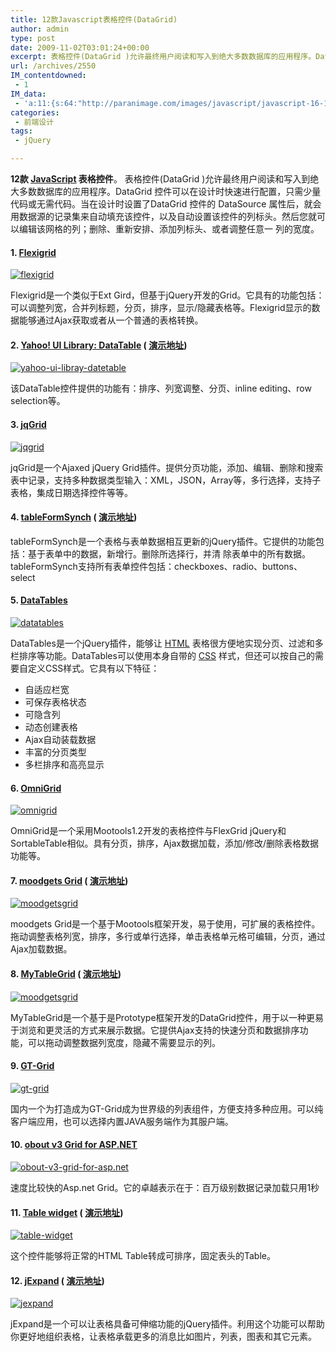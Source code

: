 ```yaml
---
title: 12款Javascript表格控件(DataGrid)
author: admin
type: post
date: 2009-11-02T03:01:24+00:00
excerpt: 表格控件(DataGrid )允许最终用户阅读和写入到绝大多数数据库的应用程序。DataGrid 控件可以在设计时快速进行配置，只需少量代码或无需代码。当在设计时设置了DataGrid 控件的 DataSource 属性后，就会用数据源的记录集来自动填充该控件，以及自动设置该控件的列标头。然后您就可以编辑该网格的列；删除、重新安排、添加列标头、或者调整任意一列的
url: /archives/2550
IM_contentdowned:
 - 1
IM_data:
 - 'a:11:{s:64:"http://paranimage.com/images/javascript/javascript-16-14-50e.jpg";s:80:"http://blog.haohtml.com/wp-content/uploads/2009/11/9356_javascript-16-14-50e.jpg";s:64:"http://paranimage.com/images/javascript/javascript-18-38-59f.jpg";s:80:"http://blog.haohtml.com/wp-content/uploads/2009/11/8fb0_javascript-18-38-59f.jpg";s:64:"http://paranimage.com/images/javascript/javascript-15-59-20a.jpg";s:80:"http://blog.haohtml.com/wp-content/uploads/2009/11/a424_javascript-15-59-20a.jpg";s:64:"http://paranimage.com/images/javascript/javascript-23-14-41h.jpg";s:80:"http://blog.haohtml.com/wp-content/uploads/2009/11/89e3_javascript-23-14-41h.jpg";s:62:"http://paranimage.com/images/javascript/javascript-22-7-3k.jpg";s:78:"http://blog.haohtml.com/wp-content/uploads/2009/11/9822_javascript-22-7-3k.jpg";s:64:"http://paranimage.com/images/javascript/javascript-18-34-22g.jpg";s:80:"http://blog.haohtml.com/wp-content/uploads/2009/11/959c_javascript-18-34-22g.jpg";s:64:"http://paranimage.com/images/javascript/javascript-15-34-27h.jpg";s:80:"http://blog.haohtml.com/wp-content/uploads/2009/11/e0da_javascript-15-34-27h.jpg";s:64:"http://paranimage.com/images/javascript/javascript-19-12-23a.gif";s:80:"http://blog.haohtml.com/wp-content/uploads/2009/11/192c_javascript-19-12-23a.gif";s:64:"http://paranimage.com/images/javascript/javascript-23-31-17b.jpg";s:80:"http://blog.haohtml.com/wp-content/uploads/2009/11/86c2_javascript-23-31-17b.jpg";s:64:"http://paranimage.com/images/javascript/javascript-12-24-11h.jpg";s:80:"http://blog.haohtml.com/wp-content/uploads/2009/11/39ea_javascript-12-24-11h.jpg";s:63:"http://paranimage.com/images/javascript/javascript-23-34-3f.jpg";s:79:"http://blog.haohtml.com/wp-content/uploads/2009/11/0c35_javascript-23-34-3f.jpg";}'
categories:
 - 前端设计
tags:
 - jQuery

---
```

**12款 [JavaScript](http://paranimage.com/category/dede/javascript/) 表格控件**。 表格控件(DataGrid )允许最终用户阅读和写入到绝大多数数据库的应用程序。DataGrid 控件可以在设计时快速进行配置，只需少量代码或无需代码。当在设计时设置了DataGrid 控件的 DataSource 属性后，就会用数据源的记录集来自动填充该控件，以及自动设置该控件的列标头。然后您就可以编辑该网格的列；删除、重新安排、添加列标头、或者调整任意一 列的宽度。

#### 1. [Flexigrid](http://www.flexigrid.info/)

[![flexigrid](http://blog.haohtml.com/wp-content/uploads/2009/11/flexigrid.jpg)](/wp-content/uploads/2009/11/flexigrid.jpg)

Flexigrid是一个类似于Ext Gird，但基于jQuery开发的Grid。它具有的功能包括：可以调整列宽，合并列标题，分页，排序，显示/隐藏表格等。Flexigrid显示的数据能够通过Ajax获取或者从一个普通的表格转换。

#### 2. [Yahoo! UI Library: DataTable](http://developer.yahoo.com/yui/datatable/) ( [演示地址](http://developer.yahoo.com/yui/examples/datatable/index.html))

[![yahoo-ui-libray-datetable](http://blog.haohtml.com/wp-content/uploads/2009/11/yahoo-ui-libray-datetable.jpg)](/wp-content/uploads/2009/11/yahoo-ui-libray-datetable.jpg)

该DataTable控件提供的功能有：排序、列宽调整、分页、inline editing、row selection等。

#### 3. [jqGrid](http://www.trirand.com/blog/)

[![jqgrid](http://blog.haohtml.com/wp-content/uploads/2009/11/jqgrid.jpg)](/wp-content/uploads/2009/11/jqgrid.jpg)

jqGrid是一个Ajaxed jQuery Grid插件。提供分页功能，添加、编辑、删除和搜索表中记录，支持多种数据类型输入：XML，JSON，Array等，多行选择，支持子表格，集成日期选择控件等等。

#### 4. [tableFormSynch](http://www.swartzfager.org/blog/jQuery/plugins/tableFormSynch/) ( [演示地址](http://www.swartzfager.org/blog/jQuery/plugins/tableFormSynch/))

tableFormSynch是一个表格与表单数据相互更新的jQuery插件。它提供的功能包括：基于表单中的数据，新增行。删除所选择行，并清 除表单中的所有数据。tableFormSynch支持所有表单控件包括：checkboxes、radio、buttons、select

#### 5. [DataTables](http://datatables.net/)

[![datatables](http://blog.haohtml.com/wp-content/uploads/2009/11/datatables.jpg)](/wp-content/uploads/2009/11/datatables.jpg)

DataTables是一个jQuery插件，能够让 [HTML](http://paranimage.com/category/dede/html) 表格很方便地实现分页、过滤和多栏排序等功能。DataTables可以使用本身自带的 [CSS](http://paranimage.com/category/dede/css/) 样式，但还可以按自己的需要自定义CSS样式。它具有以下特征：

 * 自适应栏宽
 * 可保存表格状态
 * 可隐含列
 * 动态创建表格
 * Ajax自动装载数据
 * 丰富的分页类型
 * 多栏排序和高亮显示

#### 6. [OmniGrid](http://www.omnisdata.com/omnigrid/)

[![omnigrid](http://blog.haohtml.com/wp-content/uploads/2009/11/omnigrid.jpg)](/wp-content/uploads/2009/11/omnigrid.jpg)

OmniGrid是一个采用Mootools1.2开发的表格控件与FlexGrid jQuery和SortableTable相似。具有分页，排序，Ajax数据加载，添加/修改/删除表格数据功能等。

#### 7. [moodgets Grid](http://code.google.com/p/moodgets/) ( [演示地址](http://www.maurizioconventi.it/moodgets_grid/))

[![moodgetsgrid](http://blog.haohtml.com/wp-content/uploads/2009/11/moodgetsgrid.jpg)](/wp-content/uploads/2009/11/moodgetsgrid.jpg)

moodgets Grid是一个基于Mootools框架开发，易于使用，可扩展的表格控件。拖动调整表格列宽，排序，多行或单行选择，单击表格单元格可编辑，分页，通过Ajax加载数据。

#### 8. [MyTableGrid](http://pabloaravena.info/mytablegrid/) ( [演示地址](http://pabloaravena.info/mytablegrid/samples/sample1.html))

[![moodgetsgrid](http://blog.haohtml.com/wp-content/uploads/2009/11/moodgetsgrid1.jpg)](/wp-content/uploads/2009/11/moodgetsgrid1.jpg)

MyTableGrid是一个基于是Prototype框架开发的DataGrid控件，用于以一种更易于浏览和更灵活的方式来展示数据。它提供Ajax支持的快速分页和数据排序功能，可以拖动调整数据列宽度，隐藏不需要显示的列。

#### 9. [GT-Grid](http://fins.javaeye.com/blog/214290)

[![gt-grid](http://blog.haohtml.com/wp-content/uploads/2009/11/gt-grid.gif)](/wp-content/uploads/2009/11/gt-grid.gif)

国内一个为打造成为GT-Grid成为世界级的列表组件，方便支持多种应用。可以纯客户端应用，也可以选择内置JAVA服务端作为其服户端。

#### 10. [obout v3 Grid for ASP.NET](http://www.torrentdownloads.net/search/?search=Obout%20v3%20for%20ASP.NET)

[![obout-v3-grid-for-asp.net](http://blog.haohtml.com/wp-content/uploads/2009/11/about-v3-grid-for-asp.net_.jpg)](/wp-content/uploads/2009/11/about-v3-grid-for-asp.net_.jpg)

速度比较快的Asp.net Grid。它的卓越表示在于：百万级别数据记录加载只用1秒

#### 11. [Table widget](http://www.dhtmlgoodies.com/index.html?showDownload=true) ( [演示地址](http://www.dhtmlgoodies.com/scripts/table-widget/table-widget.html))

[![table-widget](http://blog.haohtml.com/wp-content/uploads/2009/11/table-widget.jpg)](/wp-content/uploads/2009/11/table-widget.jpg)

这个控件能够将正常的HTML Table转成可排序，固定表头的Table。

#### 12. [jExpand](http://www.jankoatwarpspeed.com/examples/expandable-rows/) ( [演示地址](http://www.jankoatwarpspeed.com/examples/expandable-rows/))

[![jexpand](http://blog.haohtml.com/wp-content/uploads/2009/11/jexpand.jpg)](/wp-content/uploads/2009/11/jexpand.jpg)

jExpand是一个可以让表格具备可伸缩功能的jQuery插件。利用这个功能可以帮助你更好地组织表格，让表格承载更多的消息比如图片，列表，图表和其它元素。